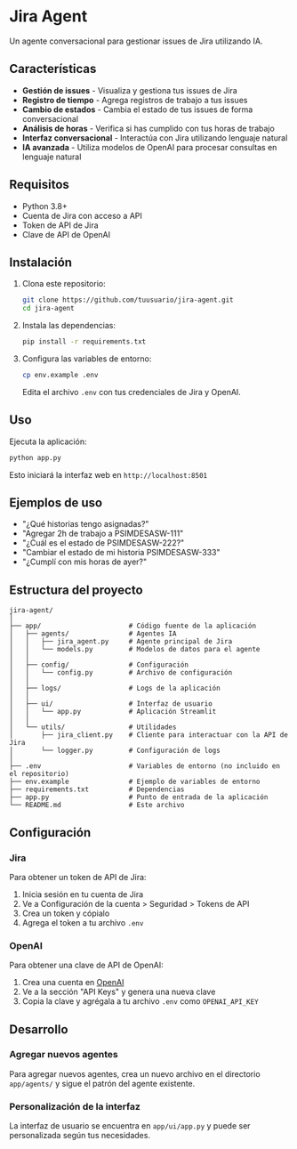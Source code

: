 # Jira Agent

Un agente conversacional para gestionar issues de Jira utilizando IA.

## Características

- **Gestión de issues** - Visualiza y gestiona tus issues de Jira
- **Registro de tiempo** - Agrega registros de trabajo a tus issues
- **Cambio de estados** - Cambia el estado de tus issues de forma conversacional
- **Análisis de horas** - Verifica si has cumplido con tus horas de trabajo
- **Interfaz conversacional** - Interactúa con Jira utilizando lenguaje natural
- **IA avanzada** - Utiliza modelos de OpenAI para procesar consultas en lenguaje natural

## Requisitos

- Python 3.8+
- Cuenta de Jira con acceso a API
- Token de API de Jira
- Clave de API de OpenAI

## Instalación

1. Clona este repositorio:
   ```bash
   git clone https://github.com/tuusuario/jira-agent.git
   cd jira-agent
   ```

2. Instala las dependencias:
   ```bash
   pip install -r requirements.txt
   ```

3. Configura las variables de entorno:
   ```bash
   cp env.example .env
   ```
   Edita el archivo `.env` con tus credenciales de Jira y OpenAI.

## Uso

Ejecuta la aplicación:
```bash
python app.py
```

Esto iniciará la interfaz web en `http://localhost:8501`

## Ejemplos de uso

- "¿Qué historias tengo asignadas?"
- "Agregar 2h de trabajo a PSIMDESASW-111"
- "¿Cuál es el estado de PSIMDESASW-222?"
- "Cambiar el estado de mi historia PSIMDESASW-333"
- "¿Cumplí con mis horas de ayer?"

## Estructura del proyecto

```
jira-agent/
│
├── app/                      # Código fuente de la aplicación
│   ├── agents/               # Agentes IA
│   │   ├── jira_agent.py     # Agente principal de Jira
│   │   └── models.py         # Modelos de datos para el agente
│   │
│   ├── config/               # Configuración
│   │   └── config.py         # Archivo de configuración
│   │
│   ├── logs/                 # Logs de la aplicación
│   │
│   ├── ui/                   # Interfaz de usuario
│   │   └── app.py            # Aplicación Streamlit
│   │
│   └── utils/                # Utilidades
│       ├── jira_client.py    # Cliente para interactuar con la API de Jira
│       └── logger.py         # Configuración de logs
│
├── .env                      # Variables de entorno (no incluido en el repositorio)
├── env.example               # Ejemplo de variables de entorno
├── requirements.txt          # Dependencias
├── app.py                    # Punto de entrada de la aplicación
└── README.md                 # Este archivo
```

## Configuración

### Jira

Para obtener un token de API de Jira:

1. Inicia sesión en tu cuenta de Jira
2. Ve a Configuración de la cuenta > Seguridad > Tokens de API
3. Crea un token y cópialo
4. Agrega el token a tu archivo `.env`

### OpenAI

Para obtener una clave de API de OpenAI:

1. Crea una cuenta en [OpenAI](https://platform.openai.com/)
2. Ve a la sección "API Keys" y genera una nueva clave
3. Copia la clave y agrégala a tu archivo `.env` como `OPENAI_API_KEY`

## Desarrollo

### Agregar nuevos agentes

Para agregar nuevos agentes, crea un nuevo archivo en el directorio `app/agents/` y sigue el patrón del agente existente.

### Personalización de la interfaz

La interfaz de usuario se encuentra en `app/ui/app.py` y puede ser personalizada según tus necesidades. 
